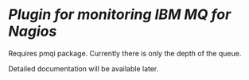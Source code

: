 # *Plugin for monitoring IBM MQ for Nagios*

Requires pmqi package.
Currently there is only the depth of the queue.


Detailed documentation will be available later.


